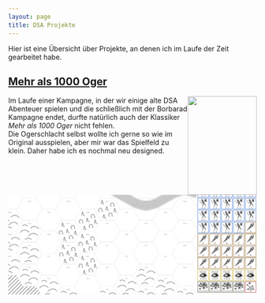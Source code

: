 ```yaml
---
layout: page
title: DSA Projekte
---
```


Hier ist eine Übersicht über Projekte, an denen ich im Laufe der Zeit gearbeitet habe.

## [Mehr als 1000 Oger](1000-oger.html)

[<img style="float: right;" src="https://de.wiki-aventurica.de/de/images/8/80/AB_A9.jpg" width="140" height="200" />](https://de.wiki-aventurica.de/wiki/Mehr_als_1000_Oger)

Im Laufe einer Kampagne, in der wir einige alte DSA Abenteuer spielen und die schließlich mit der Borbarad Kampagne endet, durfte natürlich auch der Klassiker _Mehr als 1000 Oger_ nicht fehlen.  
Die Ogerschlacht selbst wollte ich gerne so wie im Original ausspielen, aber mir war das Spielfeld zu klein. Daher habe ich es nochmal neu designed.

![Preview der neuen Ogeschlacht Karte](../assets/img/1000-oger-preview.png)

